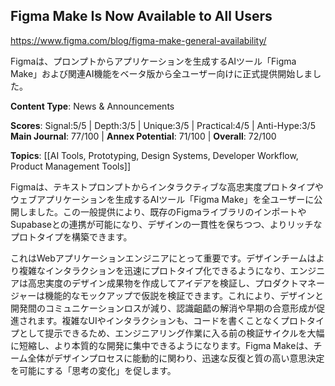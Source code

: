 ## Figma Make Is Now Available to All Users

https://www.figma.com/blog/figma-make-general-availability/

Figmaは、プロンプトからアプリケーションを生成するAIツール「Figma Make」および関連AI機能をベータ版から全ユーザー向けに正式提供開始しました。

**Content Type**: News & Announcements

**Scores**: Signal:5/5 | Depth:3/5 | Unique:3/5 | Practical:4/5 | Anti-Hype:3/5
**Main Journal**: 77/100 | **Annex Potential**: 71/100 | **Overall**: 72/100

**Topics**: [[AI Tools, Prototyping, Design Systems, Developer Workflow, Product Management Tools]]

Figmaは、テキストプロンプトからインタラクティブな高忠実度プロトタイプやウェブアプリケーションを生成するAIツール「Figma Make」を全ユーザーに公開しました。この一般提供により、既存のFigmaライブラリのインポートやSupabaseとの連携が可能になり、デザインの一貫性を保ちつつ、よりリッチなプロトタイプを構築できます。

これはWebアプリケーションエンジニアにとって重要です。デザインチームはより複雑なインタラクションを迅速にプロトタイプ化できるようになり、エンジニアは高忠実度のデザイン成果物を作成してアイデアを検証し、プロダクトマネージャーは機能的なモックアップで仮説を検証できます。これにより、デザインと開発間のコミュニケーションロスが減り、認識齟齬の解消や早期の合意形成が促進されます。複雑なUIやインタラクションも、コードを書くことなくプロトタイプとして提示できるため、エンジニアリング作業に入る前の検証サイクルを大幅に短縮し、より本質的な開発に集中できるようになります。Figma Makeは、チーム全体がデザインプロセスに能動的に関わり、迅速な反復と質の高い意思決定を可能にする「思考の変化」を促します。
